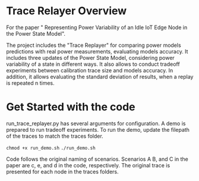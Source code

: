 
# Trace Relayer Overview
For the paper " Representing Power Variability of an Idle IoT Edge Node in the Power State Model".

The project includes the "Trace Replayer" for comparing power models predictions with real power measurements, evaluating models accuracy.
It includes three updates of the Power State Model, considering power variability of a state in different ways.
It also allows to conduct tradeoff experiments between calibration trace size and models accuracy.
In addition, it allows evaluating the standard deviation of results, when a replay is repeated n times.

# Get Started with the code

run_trace_replayer.py has several arguments for configuration.
A demo is prepared to run tradeoff experiments.
To run the demo, update the filepath of the traces to match the traces folder.

`chmod +x run_demo.sh`
`./run_demo.sh`

Code follows the original naming of scenarios. Scenarios A B, and C in the paper are c, e, and d in the code, respectively.
The original trace is presented for each node in the traces folders.
